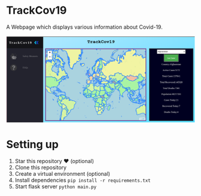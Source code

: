 # TrackCov19
A Webpage which displays various information about Covid-19.
<br>
<br>
<img src="screenshots/homepage.png" alt="TrackCov19">

# Setting up
1. Star this repository :heart: (optional)
2. Clone this repository <br>
3. Create a virtual environment (optional)
4. Install dependencies `pip install -r requirements.txt`
5. Start flask server `python main.py`
